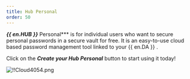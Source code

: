 ```yaml
---
title: Hub Personal
order: 50
---
```

***{{ en.HUB }}*** Personal*** is for individual users who want to secure personal passwords in a secure vault for free. It is an easy-to-use cloud based password management tool linked to your {{ en.DA }} .  

Click on the ***Create your Hub Personal*** button to start using it today!  

![!!Cloud4054.png](https://webdevolutions.azureedge.net/docs/en/cloud/Cloud4054.png) 
